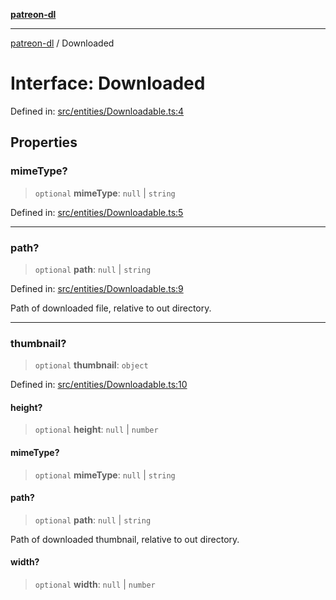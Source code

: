 [**patreon-dl**](../README.md)

***

[patreon-dl](../README.md) / Downloaded

# Interface: Downloaded

Defined in: [src/entities/Downloadable.ts:4](https://github.com/patrickkfkan/patreon-dl/blob/564e431e409ad640819c7b5ad600451c2bd07930/src/entities/Downloadable.ts#L4)

## Properties

### mimeType?

> `optional` **mimeType**: `null` \| `string`

Defined in: [src/entities/Downloadable.ts:5](https://github.com/patrickkfkan/patreon-dl/blob/564e431e409ad640819c7b5ad600451c2bd07930/src/entities/Downloadable.ts#L5)

***

### path?

> `optional` **path**: `null` \| `string`

Defined in: [src/entities/Downloadable.ts:9](https://github.com/patrickkfkan/patreon-dl/blob/564e431e409ad640819c7b5ad600451c2bd07930/src/entities/Downloadable.ts#L9)

Path of downloaded file, relative to out directory.

***

### thumbnail?

> `optional` **thumbnail**: `object`

Defined in: [src/entities/Downloadable.ts:10](https://github.com/patrickkfkan/patreon-dl/blob/564e431e409ad640819c7b5ad600451c2bd07930/src/entities/Downloadable.ts#L10)

#### height?

> `optional` **height**: `null` \| `number`

#### mimeType?

> `optional` **mimeType**: `null` \| `string`

#### path?

> `optional` **path**: `null` \| `string`

Path of downloaded thumbnail, relative to out directory.

#### width?

> `optional` **width**: `null` \| `number`
